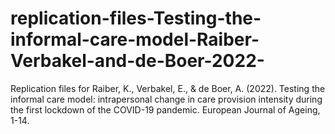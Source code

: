 # replication-files-Testing-the-informal-care-model-Raiber-Verbakel-and-de-Boer-2022-
Replication files for Raiber, K., Verbakel, E., &amp; de Boer, A. (2022). Testing the informal care model: intrapersonal change in care provision intensity during the first lockdown of the COVID-19 pandemic. European Journal of Ageing, 1-14.
